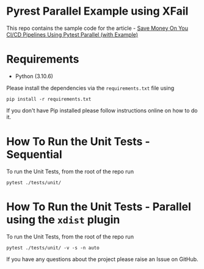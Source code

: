 # Pyrest Parallel Example using XFail

This repo contains the sample code for the article - [Save Money On You CI/CD Pipelines Using Pytest Parallel (with Example)](https://pytest-with-eric.com/pytest-best-practices/pytest-parallel/)


# Requirements
* Python (3.10.6)

Please install the dependencies via the `requirements.txt` file using 
```commandline
pip install -r requirements.txt
```
If you don't have Pip installed please follow instructions online on how to do it.

# How To Run the Unit Tests - Sequential
To run the Unit Tests, from the root of the repo run
```commandline
pytest ./tests/unit/
```

# How To Run the Unit Tests - Parallel using the `xdist` plugin
To run the Unit Tests, from the root of the repo run
```commandline
pytest ./tests/unit/ -v -s -n auto
```

If you have any questions about the project please raise an Issue on GitHub. 
